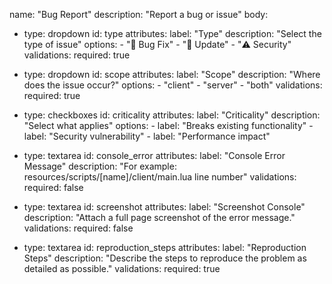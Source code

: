 name: "Bug Report"
description: "Report a bug or issue"
body:
  - type: dropdown
    id: type
    attributes:
      label: "Type"
      description: "Select the type of issue"
      options:
        - "🐞 Bug Fix"
        - "🔄 Update"
        - "⚠️ Security"
    validations:
      required: true

  - type: dropdown
    id: scope
    attributes:
      label: "Scope"
      description: "Where does the issue occur?"
      options:
        - "client"
        - "server"
        - "both"
    validations:
      required: true

  - type: checkboxes
    id: criticality
    attributes:
      label: "Criticality"
      description: "Select what applies"
      options:
        - label: "Breaks existing functionality"
        - label: "Security vulnerability"
        - label: "Performance impact"

  - type: textarea
    id: console_error
    attributes:
      label: "Console Error Message"
      description: "For example: resources/scripts/[name]/client/main.lua line number"
    validations:
      required: false

  - type: textarea
    id: screenshot
    attributes:
      label: "Screenshot Console"
      description: "Attach a full page screenshot of the error message."
    validations:
      required: false

  - type: textarea
    id: reproduction_steps
    attributes:
      label: "Reproduction Steps"
      description: "Describe the steps to reproduce the problem as detailed as possible."
    validations:
      required: true